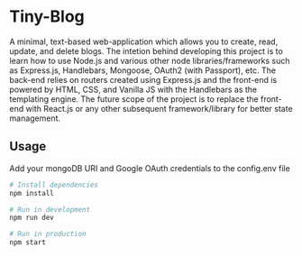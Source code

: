 # Tiny-Blog
A minimal, text-based web-application which allows you to create, read, update, and delete blogs. The intetion behind developing this project is to learn how to use Node.js and various other node libraries/frameworks such as Express.js, Handlebars, Mongoose, OAuth2 (with Passport), etc. The back-end relies on routers created using Express.js and the front-end is powered by HTML, CSS, and Vanilla JS with the Handlebars as the templating engine. The future scope of the project is to replace the front-end with React.js or any other subsequent framework/library for better state management.

## Usage

Add your mongoDB URI and Google OAuth credentials to the config.env file

``` bash
# Install dependencies
npm install

# Run in development
npm run dev

# Run in production
npm start
```
